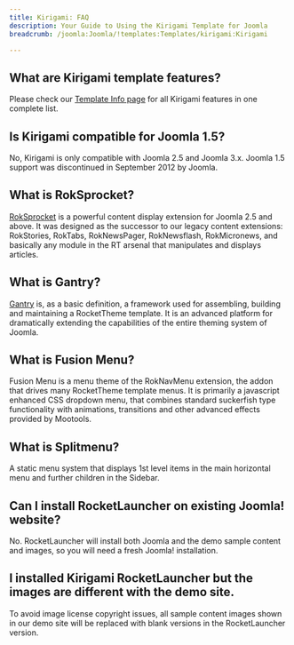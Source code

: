 ```yaml
---
title: Kirigami: FAQ
description: Your Guide to Using the Kirigami Template for Joomla
breadcrumb: /joomla:Joomla/!templates:Templates/kirigami:Kirigami

---
```


What are Kirigami template features?
-----
Please check our [Template Info page][features] for all Kirigami features in one complete list.

Is Kirigami compatible for Joomla 1.5?
-----
No, Kirigami is only compatible with Joomla 2.5 and Joomla 3.x. Joomla 1.5 support was discontinued in September 2012 by Joomla.

What is RokSprocket?
-----
[RokSprocket][roksprocket] is a powerful content display extension for Joomla 2.5 and above. It was designed as the successor to our legacy content extensions: RokStories, RokTabs, RokNewsPager, RokNewsflash, RokMicronews, and basically any module in the RT arsenal that manipulates and displays articles.

What is Gantry?
-----
[Gantry][gantry] is, as a basic definition, a framework used for assembling, building and maintaining a RocketTheme template. It is an advanced platform for dramatically extending the capabilities of the entire theming system of Joomla.

What is Fusion Menu?
-----
Fusion Menu is a menu theme of the RokNavMenu extension, the addon that drives many RocketTheme template menus. It is primarily a javascript enhanced CSS dropdown menu, that combines standard suckerfish type functionality with animations, transitions and other advanced effects provided by Mootools.

What is Splitmenu?
-----
A static menu system that displays 1st level items in the main horizontal menu and further children in the Sidebar.

Can I install RocketLauncher on existing Joomla! website?
-----
No. RocketLauncher will install both Joomla and the demo sample content and images, so you will need a fresh Joomla! installation.

I installed Kirigami RocketLauncher but the images are different with the demo site.
-----
To avoid image license copyright issues, all sample content images shown in our demo site will be replaced with blank versions in the RocketLauncher version.

[gantry]: http://gantry.org/
[features]: http://demo.rockettheme.com/joomla-templates/kirigami/features
[font]: http://www.fontsquirrel.com/fonts/ubuntu
[forum]: http://www.rockettheme.com/forum/joomla-template-kirigami
[roksprocket]: http://www.rockettheme.com/joomla/extensions/roksprocket
[dropdown]: http://demo.rockettheme.com/joomla-templates/kirigami/features/menu-options
[splitmenu]: http://demo.rockettheme.com/joomla-templates/kirigami/features/menu-options
[extensions]: http://demo.rockettheme.com/joomla-templates/kirigami/features/extensions